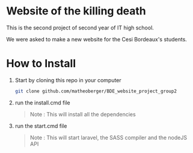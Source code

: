 # Website of the killing death

This is the second project of second year of IT high school.

We were asked to make a new website for the Cesi Bordeaux's students.

# How to Install

1. Start by cloning this repo in your computer
   ```bash
   git clone github.com/matheoberger/BDE_website_project_group2
   ```
2. run the install.cmd file
   > Note : This will install all the dependencies
2. run the start.cmd file
   > Note : This will start laravel, the SASS compiler and the nodeJS API